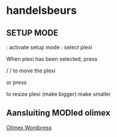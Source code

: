 # handelsbeurs

## SETUP MODE

<Enter>: activate setup mode
<azerqsdfwxcv>: select plexi

When plexi has been selected, press

<arrow up> / <arrow down> <arrow left>  / <arrow right> to move the plexi

or press 

<o> to resize plexi (make bigger)
<l> make smaller

## Aansluiting MODled olimex

[Olimex Wordpress](https://olimex.wordpress.com/2013/06/21/new-product-mod-led8x8rgb-stackable-rgb-led-matrix/)

